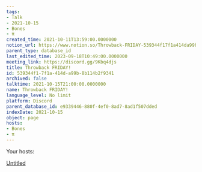 ```yaml
---
tags:
- Talk
- 2021-10-15
- Bones
- π
created_time: 2021-10-11T13:59:00.0000000
notion_url: https://www.notion.so/Throwback-FRIDAY-539344f17f1a414da99b8b114b2f9341
parent_type: database_id
last_edited_time: 2023-09-18T10:49:00.0000000
meeting_link: https://discord.gg/9Kbq4djs
title: Throwback FRIDAY!
id: 539344f1-7f1a-414d-a99b-8b114b2f9341
archived: false
talktime: 2021-10-15T21:00:00.0000000
name: Throwback FRIDAY!
language_level: No limit
platform: Discord
parent_database_id: e9339446-880f-4ef0-8ad7-8ad1f507dded
indexDate: 2021-10-15
object: page
hosts:
- Bones
- π
---
```




Your hosts:

[Untitled](https://www.notion.so/482e61b02b9c4456b2b4fe86bb7544c6)   





